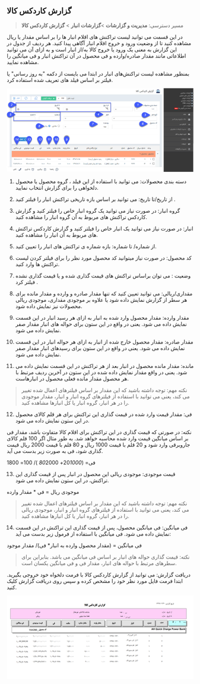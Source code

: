 ﻿## گزارش کاردکس کالا

> مسیر دسترسی:  **مدیریت و گزارشات** >**گزارشات انبار** > **گزارش کاردکس کالا** 

در این قسمت می توانید لیست تراکنش های اقلام انبار ها را بر اساس مقدار یا ریال مشاهده کنید تا از وضعیت ورود و خروج اقلام انبار آگاهی پیدا کنید. هر ردیف از جدول در این گزارش به معنی یک ورود یا خروج کالا به/از انبار است و به ازای آن می توانید اطلاعاتی مانند مقدار صادره/وارده و فی محصول در آن تراکنش انبار و فی میانگین را مشاهده نمایید.

بمنظور مشاهده لیست تراکنش‌های انبار در ابتدا می بایست از دکمه "به روز رسانی" یا فیلتر بر اساس فیلد های تعریف شده استفاده کرد.



![](InventoryKartex11.png)

1. دسته بندی محصولات: می توانید با استفاده از این فیلد ، گروه محصول یا محصول دلخواهی را برای گزارش انتخاب نمایید.

2. از تاریخ/تا تاریخ: می توانید بر اساس بازه تاریخی تراکنش انبار را فیلتر کنید .

3. گروه انبار: در صورت نیاز می توانید یک گروه انبار خاص را فیلتر کنید و گزارش کاردکس تراکنش های مربوط به آن گروه انبار را مشاهده کنید.

4. انبار: در صورت نیاز می توانید یک انبار خاص را فیلتر کنید و گزارش کاردکس تراکنش های مربوط به آن انبار را مشاهده کنید.

5. از شماره/ تا شماره: بازه شماره ی تراکنش های انبار را تعیین کنید.

6. کد محصول: در صورت نیاز میتوانید کد محصول مورد نظر را برای فیلتر کردن لیست تراکنش ها وارد کنید.

7. وضعیت : می توان براساس تراکنش های قیمت گذاری شده و یا قیمت گذاری نشده فیلتر کرد .

8.  مقداری/ریالی: می توانید تعیین کنید که تنها مقدار صادره و وارده و مقدار مانده  برای هر سطر از گزارش نمایش داده شود یا علاوه بر موجودی مقداری، موجودی ریالی محصولات نیز نمایش داده شود.

9. مقدار وارده: مقدار محصول وارد شده به انبار به ازای هر رسید انبار در این قسمت نمایش داده می شود. یعنی در واقع در این ستون برای حواله های انبار مقدار صفر نمایش داده می شود.

10. مقدار صادره: مقدار محصول خارج شده از انبار به ازای هر حواله انبار در این قسمت نمایش داده می شود. یعنی در واقع در این ستون برای رسیدهای انبار مقدار صفر نمایش داده می شود.

11. مانده: مقدار مانده محصول در انبار بعد از هر تراکنش در این قسمت نمایش داده می شود. یعنی در واقع مقدار نمایش داده شده در این ستون در آخرین ردیف مرتبط با هر محصول مقدار مانده فعلی محصول در انبارهاست.


> نکته مهم: توجه داشته باشید که این مقدار بر اساس فیلترهای اعمال شده تغییر می کند، یعنی می توانید با استفاده از فیلترهای گروه انبار و انبار، مقدار موجودی را در هر انبار، گروه انبار یا کل انبارها مشاهده کنید.


12. فی: مقدار قیمت وارد شده در قیمت گذاری این تراکنش برای هر قلم کالای محصول در این ستون نمایش داده می شود.

نکته: در صورتی که قیمت گذاری در این تراکنش برای اقلام کالا متفاوت باشد، مقدار فی بر اساس میانگین قیمت وارد شده محاسبه خواهد شد. به طور مثال اگر 100 قلم کالای جاروبرقی وارد شود و 20 قلم با قیمت 1000 ریال و 80 قلم با قیمت 2000 ریال قیمت گذاری شود، فی به صورت زیر بدست می آید.

فی= (20*1000+ 80*2000 )/ 100= 1800

13. قیمت موجودی: موجودی ریالی این محصول در انبار پس از قیمت گذاری این تراکنش، در این ستون نمایش داده می شود.

موجودی ریال = فی * مقدار وارده

>   نکته مهم: توجه داشته باشید که این مقدار بر اساس فیلترهای اعمال شده تغییر می کند، یعنی می توانید با استفاده از فیلترهای گروه انبار و انبار،  موجودی ریالی را در هر انبار، گروه انبار یا کل انبارها مشاهده کنید.

14. فی میانگین: فی میانگین محصول، پس از قیمت گذاری این تراکنش در این قسمت نمایش داده می شود. فی میانگین با استفاده از فرمول زیر بدست می آید:

فی میانگین = (مقدار محصول وارده به انبار* فی)/ مقدار موجود

> نکته: قیمت گذاری حواله های انبار بر اساس فی میانگین می باشد. بنابراین برای سطرهای مرتبط با حواله های انبار، مقدار فی و فی میانگین یکسان است.

 دریافت گزارش: می توانید از گزارش کاردکس کالا با فرمت دلخواه خود خروجی بگیرید. ابتدا فرمت فایل مورد نظر خود را مشخص کرده و سپس روی دریافت گزارش کلیک کنید.
 
 ![](InventoryKartex2.png)
 




